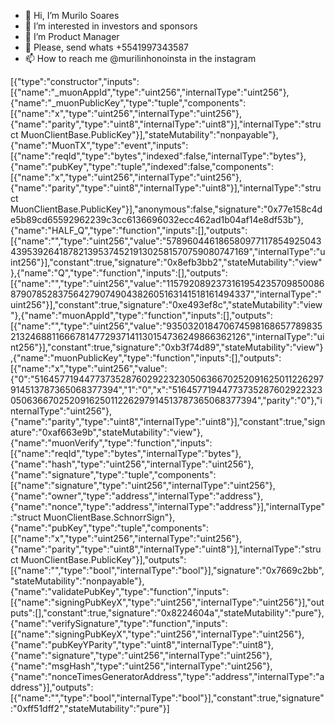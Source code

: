 - 👋 Hi, I’m Murilo Soares 
- 👀 I’m interested in investors and sponsors
- 🌱 I’m Product Manager
- 💞️ Please, send whats +5541997343587
- 📫 How to reach me @murilinhonoinsta in the instagram

[{"type":"constructor","inputs":[{"name":"_muonAppId","type":"uint256","internalType":"uint256"},{"name":"_muonPublicKey","type":"tuple","components":[{"name":"x","type":"uint256","internalType":"uint256"},{"name":"parity","type":"uint8","internalType":"uint8"}],"internalType":"struct MuonClientBase.PublicKey"}],"stateMutability":"nonpayable"},{"name":"MuonTX","type":"event","inputs":[{"name":"reqId","type":"bytes","indexed":false,"internalType":"bytes"},{"name":"pubKey","type":"tuple","indexed":false,"components":[{"name":"x","type":"uint256","internalType":"uint256"},{"name":"parity","type":"uint8","internalType":"uint8"}],"internalType":"struct MuonClientBase.PublicKey"}],"anonymous":false,"signature":"0x77e158c4de5b89cd65592962239c3cc6136696032ecc462ad1b04af14e8df53b"},{"name":"HALF_Q","type":"function","inputs":[],"outputs":[{"name":"","type":"uint256","value":"57896044618658097711785492504343953926418782139537452191302581570759080747169","internalType":"uint256"}],"constant":true,"signature":"0x8efb3bb2","stateMutability":"view"},{"name":"Q","type":"function","inputs":[],"outputs":[{"name":"","type":"uint256","value":"115792089237316195423570985008687907852837564279074904382605163141518161494337","internalType":"uint256"}],"constant":true,"signature":"0xe493ef8c","stateMutability":"view"},{"name":"muonAppId","type":"function","inputs":[],"outputs":[{"name":"","type":"uint256","value":"93503201847067459816865778983521324688116667814772937141130154736249866362126","internalType":"uint256"}],"constant":true,"signature":"0xb3f74d89","stateMutability":"view"},{"name":"muonPublicKey","type":"function","inputs":[],"outputs":[{"name":"x","type":"uint256","value":{"0":"51645771944773735287602922323050636670252091625011226297914513787365068377394","1":"0","x":"51645771944773735287602922323050636670252091625011226297914513787365068377394","parity":"0"},"internalType":"uint256"},{"name":"parity","type":"uint8","internalType":"uint8"}],"constant":true,"signature":"0xaf663e9b","stateMutability":"view"},{"name":"muonVerify","type":"function","inputs":[{"name":"reqId","type":"bytes","internalType":"bytes"},{"name":"hash","type":"uint256","internalType":"uint256"},{"name":"signature","type":"tuple","components":[{"name":"signature","type":"uint256","internalType":"uint256"},{"name":"owner","type":"address","internalType":"address"},{"name":"nonce","type":"address","internalType":"address"}],"internalType":"struct MuonClientBase.SchnorrSign"},{"name":"pubKey","type":"tuple","components":[{"name":"x","type":"uint256","internalType":"uint256"},{"name":"parity","type":"uint8","internalType":"uint8"}],"internalType":"struct MuonClientBase.PublicKey"}],"outputs":[{"name":"","type":"bool","internalType":"bool"}],"signature":"0x7669c2bb","stateMutability":"nonpayable"},{"name":"validatePubKey","type":"function","inputs":[{"name":"signingPubKeyX","type":"uint256","internalType":"uint256"}],"outputs":[],"constant":true,"signature":"0x8224604a","stateMutability":"pure"},{"name":"verifySignature","type":"function","inputs":[{"name":"signingPubKeyX","type":"uint256","internalType":"uint256"},{"name":"pubKeyYParity","type":"uint8","internalType":"uint8"},{"name":"signature","type":"uint256","internalType":"uint256"},{"name":"msgHash","type":"uint256","internalType":"uint256"},{"name":"nonceTimesGeneratorAddress","type":"address","internalType":"address"}],"outputs":[{"name":"","type":"bool","internalType":"bool"}],"constant":true,"signature":"0xff51dff2","stateMutability":"pure"}]